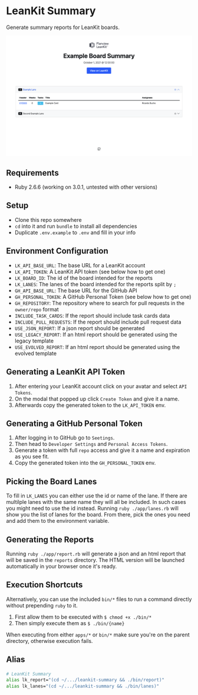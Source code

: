 # LeanKit Summary

Generate summary reports for LeanKit boards.

![Preview](https://github.com/ricardobucho/leankit-summary/blob/main/html-report-preview.png?raw=true)

## Requirements

* Ruby 2.6.6 (working on 3.0.1, untested with other versions)

## Setup

* Clone this repo somewhere
* `cd` into it and run `bundle` to install all dependencies
* Duplicate `.env.example` to `.env` and fill in your info

## Environment Configuration

* `LK_API_BASE_URL`: The base URL for a LeanKit account
* `LK_API_TOKEN`: A LeanKit API token (see below how to get one)
* `LK_BOARD_ID`: The id of the board intended for the reports
* `LK_LANES`: The lanes of the board intended for the reports split by `;`
* `GH_API_BASE_URL`: The base URL for the GitHub API
* `GH_PERSONAL_TOKEN`: A GitHub Personal Token (see below how to get one)
* `GH_REPOSITORY`: The repository where to search for pull requests in the `owner/repo` format
* `INCLUDE_TASK_CARDS`: If the report should include task cards data
* `INCLUDE_PULL_REQUESTS`: If the report should include pull request data
* `USE_JSON_REPORT`: If a json report should be generated
* `USE_LEGACY_REPORT`: If an html report should be generated using the legacy template
* `USE_EVOLVED_REPORT`: If an html report should be generated using the evolved template

## Generating a LeanKit API Token

1. After entering your LeanKit account click on your avatar and select `API Tokens`.
2. On the modal that popped up click `Create Token` and give it a name.
3. Afterwards copy the generated token to the `LK_API_TOKEN` env.

## Generating a GitHub Personal Token

1. After logging in to GitHub go to `Seetings`.
2. Then head to `Developer Settings` and `Personal Access Tokens`.
3. Generate a token with full `repo` access and give it a name and expiration as you see fit.
4. Copy the generated token into the `GH_PERSONAL_TOKEN` env.

## Picking the Board Lanes

To fill in `LK_LANES` you can either use the id or name of the lane.
If there are multilple lanes with the same name they will all be included.
In such cases you might need to use the id instead.
Running `ruby ./app/lanes.rb` will show you the list of lanes for the board.
From there, pick the ones you need and add them to the environment variable.

## Generating the Reports

Running `ruby ./app/report.rb` will generate a json and an html report that will be saved in the `reports` directory.
The HTML version will be launched automatically in your browser once it's ready.

## Execution Shortcuts

Alternatively, you can use the included `bin/*` files to run a command directly without prepending `ruby` to it.

1. First allow them to be executed with `$ chmod +x ./bin/*`
2. Then simply execute them as `$ ./bin/{name}`

When executing from either `apps/*` or `bin/*` make sure you're on the parent directory, otherwise execution fails.

## Alias

```bash
# LeanKit Summary
alias lk_report="(cd ~/.../leankit-summary && ./bin/report)"
alias lk_lanes="(cd ~/.../leankit-summary && ./bin/lanes)"
```
